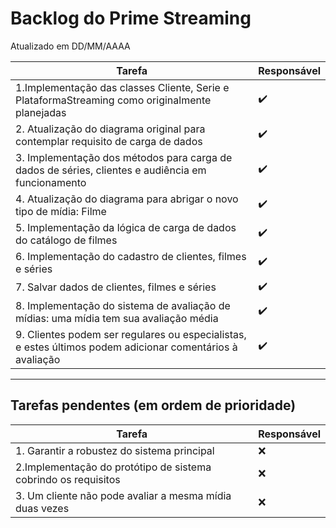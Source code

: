 # Backlog do Prime Streaming
Atualizado em DD/MM/AAAA

| Tarefa      | Responsável |
| ----------- | ----------- |
| 1.Implementação das classes Cliente, Serie e PlataformaStreaming como originalmente planejadas    | ✔️  |
| 2. Atualização do diagrama original para contemplar requisito de carga de dados |  ✔️       |
| 3. Implementação dos métodos para carga de dados de séries, clientes e audiência em funcionamento  | ✔️       |
| 4. Atualização do diagrama para abrigar o novo tipo de mídia: Filme | ✔️       |
| 5. Implementação da lógica de carga de dados do catálogo de filmes |  ✔️       |
| 6. Implementação do cadastro de clientes, filmes e séries |  ✔️       |
| 7. Salvar dados de clientes, filmes e séries |  ✔️      |
| 8. Implementação do sistema de avaliação de mídias: uma mídia tem sua avaliação média |  ✔️      |
| 9. Clientes podem ser regulares ou especialistas, e estes últimos podem adicionar comentários à avaliação |  ✔️  |


----

## Tarefas pendentes (em ordem de prioridade)

| Tarefa      | Responsável |
| ----------- | ----------- |
| 1. Garantir a robustez do sistema principal    | ❌    |
| 2.Implementação do protótipo de sistema cobrindo os requisitos   | ❌    |
| 3. Um cliente não pode avaliar a mesma mídia duas vezes  | ❌ | 
